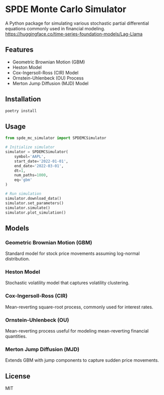 # SPDE Monte Carlo Simulator

A Python package for simulating various stochastic partial differential equations commonly used in financial modeling.
https://huggingface.co/time-series-foundation-models/Lag-Llama
## Features

- Geometric Brownian Motion (GBM)
- Heston Model
- Cox-Ingersoll-Ross (CIR) Model
- Ornstein-Uhlenbeck (OU) Process
- Merton Jump Diffusion (MJD) Model

## Installation

```bash
poetry install
```

## Usage

```python
from spde_mc_simulator import SPDEMCSimulator

# Initialize simulator
simulator = SPDEMCSimulator(
    symbol='AAPL',
    start_date='2022-01-01',
    end_date='2022-03-01',
    dt=1,
    num_paths=1000,
    eq='gbm'
)

# Run simulation
simulator.download_data()
simulator.set_parameters()
simulator.simulate()
simulator.plot_simulation()
```

## Models

### Geometric Brownian Motion (GBM)
Standard model for stock price movements assuming log-normal distribution.

### Heston Model
Stochastic volatility model that captures volatility clustering.

### Cox-Ingersoll-Ross (CIR)
Mean-reverting square-root process, commonly used for interest rates.

### Ornstein-Uhlenbeck (OU)
Mean-reverting process useful for modeling mean-reverting financial quantities.

### Merton Jump Diffusion (MJD)
Extends GBM with jump components to capture sudden price movements.

## License

MIT 